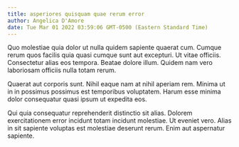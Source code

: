 ```yaml
---
title: asperiores quisquam quae rerum error
author: Angelica D'Amore
date: Tue Mar 01 2022 03:59:06 GMT-0500 (Eastern Standard Time)
---
```

Quo molestiae quia dolor ut nulla quidem sapiente quaerat cum. Cumque rerum quos facilis quia quasi cumque sunt aut excepturi. Ut vitae officiis. Consectetur alias eos tempora. Beatae dolore illum. Quidem nam vero laboriosam officiis nulla totam rerum.

 Quaerat aut corporis sunt. Nihil eaque nam at nihil aperiam rem. Minima ut in in possimus possimus est temporibus voluptatem. Harum esse minima dolor consequatur quasi ipsum ut expedita eos.

 Qui quia consequatur reprehenderit distinctio sit alias. Dolorem exercitationem error incidunt totam incidunt molestiae. Ut eveniet vero. Alias in sit sapiente voluptas est molestiae deserunt rerum. Enim aut aspernatur sapiente.